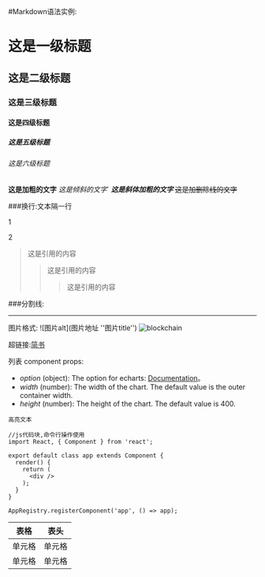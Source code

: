 #Markdown语法实例:

# 这是一级标题
## 这是二级标题
### 这是三级标题
#### 这是四级标题
##### 这是五级标题
###### 这是六级标题

**这是加粗的文字**
*这是倾斜的文字*`
***这是斜体加粗的文字***
~~这是加删除线的文字~~

###换行:文本隔一行

1

2

>这是引用的内容
>>这是引用的内容
>>>这是引用的内容

###分割线:

---

图片格式: ![图片alt](图片地址 ''图片title'')
![blockchain](https://ss0.bdstatic.com/70cFvHSh_Q1YnxGkpoWK1HF6hhy/it/u=702257389,1274025419&fm=27&gp=0.jpg "区块链")

超链接:<a href="https://www.jianshu.com/u/1f5ac0cf6a8b" target="_blank">简书</a>

列表
component props:

* *option* (object): The option for echarts: [Documentation](http://echarts.baidu.com/option.html#title)。
* *width* (number): The width of the chart. The default value is the outer container width.
* *height* (number): The height of the chart. The default value is 400.


`高亮文本`

```
//js代码块,命令行操作使用
import React, { Component } from 'react';

export default class app extends Component {
  render() {
    return (
      <div />
    );
  }
}

AppRegistry.registerComponent('app', () => app);
```

|表格|表头|
|----|----|
|单元格|单元格|
|单元格|单元格|





